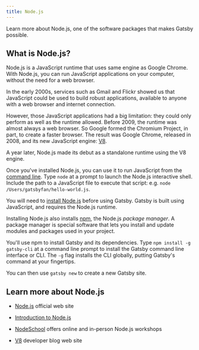 ```yaml
---
title: Node.js
---
```


Learn more about Node.js, one of the software packages that makes Gatsby possible.

## What is Node.js?

Node.js is a JavaScript runtime that uses same engine as Google Chrome. With Node.js, you can run JavaScript applications on your computer, without the need for a web browser. 

In the early 2000s, services such as Gmail and Flickr showed us that JavaScript could be used to build robust applications, available to anyone with a web browser and internet connection.

However, those JavaScript applications had a big limitation: they could only perform as well as the runtime allowed. Before 2009, the runtime was almost always a web browser. So Google formed the Chromium Project, in part, to create a faster browser. The result was Google Chrome, released in 2008, and its new JavaScript engine: [V8](https://v8.dev/).

A year later, Node.js made its debut as a standalone runtime using the V8 engine.

Once you've installed Node.js, you can use it to run JavaScript from the [command line](/docs/glossary#command-line). Type `node` at a prompt to launch the Node.js interactive shell. Include the path to a JavaScript file to execute that script: e.g. `node /Users/gatsbyfan/hello-world.js`.

You will need to [install Node.js](https://www.gatsbyjs.org/tutorial/part-zero/#-install-nodejs-and-npm) before using Gatsby. Gatsby is built using JavaScript, and requires the Node.js runtime.

Installing Node.js also installs [npm](/docs/glossary#npm), the Node.js _package manager_. A package manager is special software that lets you install and update modules and packages used in your project.

You'll use npm to install Gatsby and its dependencies. Type `npm install -g gatsby-cli` at a command line prompt to install the Gatsby command line interface or CLI. The `-g` flag installs the CLI globally, putting Gatsby's command at your fingertips. 

You can then use `gatsby new` to create a new Gatsby site.

## Learn more about Node.js

* [Node.js](https://nodejs.org/en/) official web site

* [Introduction to Node.js](https://nodejs.dev)

* [NodeSchool](https://nodeschool.io/) offers online and in-person Node.js workshops

* [V8](https://v8.dev/) developer blog web site

  

